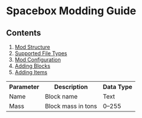 # Spacebox Modding Guide

## Contents
1. [Mod Structure](Modding/ModStructure.md)
2. [Supported File Types](Modding/SupportedFileTypes.md)
3. [Mod Configuration](Modding/ModConfiguration.md)
4. [Adding Blocks](Modding/AddingBlock.md)
5. [Adding Items](Modding/AddingItems.md)


<table>
  <tr>
    <th>Parameter</th>
    <th>Description</th>
    <th>Data Type</th>
  </tr>
  <tr>
    <td>Name</td>
    <td>Block name</td>
    <td>Text</td>
  </tr>
  <tr>
    <td>Mass</td>
    <td>Block mass in tons</td>
    <td>0–255</td>
  </tr>
</table>
